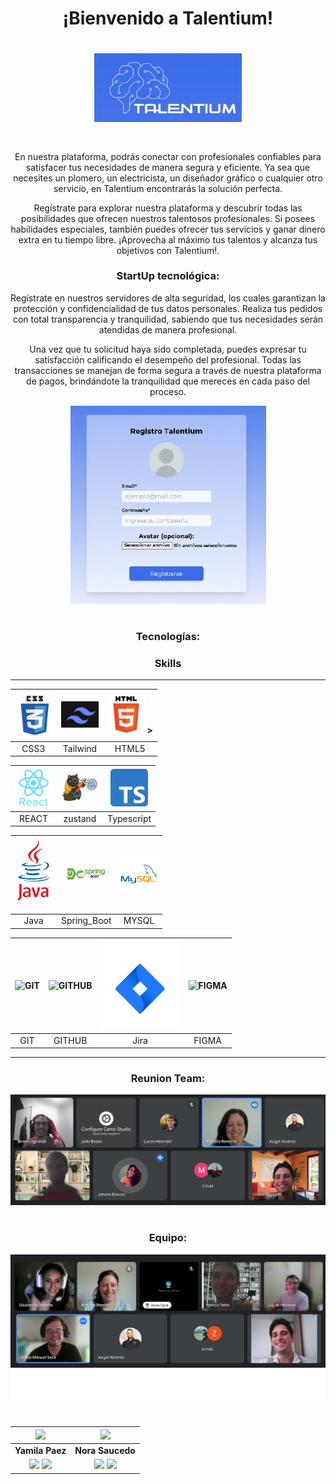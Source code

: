 
<div align="center">

<h1>¡Bienvenido a Talentium!<h1>


<a href="">
    <img src="proyecto/logo.jpg"alt="imagen de la pagina web" class="centrada">
</a>

#

<p>En nuestra plataforma, podrás conectar con profesionales confiables para satisfacer tus necesidades de manera segura y eficiente. Ya sea que necesites un plomero, un electricista, un diseñador gráfico o cualquier otro servicio, en Talentium encontrarás la solución perfecta.

Regístrate para explorar nuestra plataforma y descubrir todas las posibilidades que ofrecen nuestros talentosos profesionales. Si posees habilidades especiales, también puedes ofrecer tus servicios y ganar dinero extra en tu tiempo libre. ¡Aprovecha al máximo tus talentos y alcanza tus objetivos con Talentium!.</p>


<h3>StartUp tecnológica:</h3>

<p>Regístrate en nuestros servidores de alta seguridad, los cuales garantizan la protección y confidencialidad de tus datos personales. Realiza tus pedidos con total transparencia y tranquilidad, sabiendo que tus necesidades serán atendidas de manera profesional.

Una vez que tu solicitud haya sido completada, puedes expresar tu satisfacción calificando el desempeño del profesional. Todas las transacciones se manejan de forma segura a través de nuestra plataforma de pagos, brindándote la tranquilidad que mereces en cada paso del proceso.</p>

<a href="">
    <img src="proyecto/login.png"alt="imagen de la pagina web" class="centrada">
</a>

#

<h3>Tecnologías:</h3>

<h3>Skills</h3>

<div>

---

<img src="proyecto/css.jpg" width="60px" alt="CSS"> | <img src="proyecto/tailwind.jpg" width="60" alt="tailwind"> | <img src="proyecto/html.svg" width="60" alt="HTML"> > |
 |  :------------: | :------------: | :------------: |
| CSS3  | Tailwind | HTML5  | 


  <img src="proyecto/react.svg" width="60" alt="REACT"> | <img src="proyecto/zustand.jpg" width="60" alt="zustand"> | <img src="proyecto/typescript.jpeg" width="60" alt="NODE">  |
| :------------: | :------------: | :------------: |  
  REACT  | zustand | Typescript |  


  <img src="proyecto/java2.jpg" alt="express" width="60"  alt="java"> | <img src="proyecto/sprinboot.jpg" alt="postgres" width="60" alt="Spring boot"> | <img src="proyecto/mysql.png" alt="mysql" width="60" alt="MYSQ"> |
 | :------------: | :------------: | :------------: | 
|  Java  |  Spring_Boot  |  MYSQL  |

 <img src="https://avatars.githubusercontent.com/u/18133?s=200&v=4" width="60" alt="GIT"> | <img src="https://avatars.githubusercontent.com/u/9919?s=200&v=4" width="60" alt="GITHUB"> | <img src="proyecto/jira.jpg" style = "width = 600px alt=Jira"> | <img src="https://avatars.githubusercontent.com/u/5155369?s=200&v=4" width="60" alt="FIGMA"> | 
| :------------: | :------------: | :------------: | :------------: | 
| GIT | GITHUB  | Jira | FIGMA  | 



---

</div>

<h3>Reunion Team:</h3>
<a href="">
    <img src="proyecto/reunionLT1.jpeg"alt="imagen de la pagina web" class="centrada">
</a>

#

<h3>Equipo:</h3>
<a href="">
    <img src="proyecto/grupo.jpg"alt="imagen de la pagina web" class="centrada">
</a>

#




<table>
<thead>
<tr>
<th align="center"><a target="_blank" rel="noopener noreferrer nofollow" href="https://camo.githubusercontent.com/1f96a982f6c95d8241b6c4ce861b5667278f341ca2b888c5d9a55534d5833810/68747470733a2f2f7265732e636c6f7564696e6172792e636f6d2f6469796b34746f31312f696d6167652f75706c6f61642f76313636343436353736362f496e74656772616e7465732f59616d696c615f676930736c322e6a7067"><img src="https://camo.githubusercontent.com/1f96a982f6c95d8241b6c4ce861b5667278f341ca2b888c5d9a55534d5833810/68747470733a2f2f7265732e636c6f7564696e6172792e636f6d2f6469796b34746f31312f696d6167652f75706c6f61642f76313636343436353736362f496e74656772616e7465732f59616d696c615f676930736c322e6a7067" width="50" data-canonical-src="https://res.cloudinary.com/diyk4to11/image/upload/v1664465766/Integrantes/Yamila_gi0sl2.jpg" style="max-width: 100%;"></a></th>
<th align="center"><a target="_blank" rel="noopener noreferrer nofollow" href="https://camo.githubusercontent.com/08a86c4be79e76d7572a893a190423bb07a81900f65cbb1255cf5af878854358/68747470733a2f2f7265732e636c6f7564696e6172792e636f6d2f6469796b34746f31312f696d6167652f75706c6f61642f76313636343436353538312f496e74656772616e7465732f4e6f72615f6b6d746c61722e6a7067"><img src="https://camo.githubusercontent.com/08a86c4be79e76d7572a893a190423bb07a81900f65cbb1255cf5af878854358/68747470733a2f2f7265732e636c6f7564696e6172792e636f6d2f6469796b34746f31312f696d6167652f75706c6f61642f76313636343436353538312f496e74656772616e7465732f4e6f72615f6b6d746c61722e6a7067" width="50" data-canonical-src="https://res.cloudinary.com/diyk4to11/image/upload/v1664465581/Integrantes/Nora_kmtlar.jpg" style="max-width: 100%;"></a></th>
</tr>
</thead>
<tbody>
<tr>
<td align="center"><strong>Yamila Paez</strong></td>
<td align="center"><strong>Nora Saucedo</strong></td>
</tr>
<tr>
<td align="center"><a href="https://github.com/Bellantra"><img src="https://camo.githubusercontent.com/9d1badd5620519a3119940f5ad3735f00558035be40aff156ee6e57b7ad05567/68747470733a2f2f696d672e736869656c64732e696f2f62616467652f6769746875622d2532333132313031312e7376673f267374796c653d666f722d7468652d6261646765266c6f676f3d676974687562266c6f676f436f6c6f723d7768697465" data-canonical-src="https://img.shields.io/badge/github-%23121011.svg?&amp;style=for-the-badge&amp;logo=github&amp;logoColor=white" style="max-width: 100%;"></a> <a href="https://www.linkedin.com/in/yamila-paez-70b7587b/" rel="nofollow"><img src="https://camo.githubusercontent.com/9833c926f520162536400463b6808babd99fd311de7ce609aa365ea0aab87366/68747470733a2f2f696d672e736869656c64732e696f2f62616467652f6c696e6b6564696e2532302d2532333030373742352e7376673f267374796c653d666f722d7468652d6261646765266c6f676f3d6c696e6b6564696e266c6f676f436f6c6f723d7768697465" data-canonical-src="https://img.shields.io/badge/linkedin%20-%230077B5.svg?&amp;style=for-the-badge&amp;logo=linkedin&amp;logoColor=white" style="max-width: 100%;"></a></td>
<td align="center"><a href="https://github.com/NorSAUCE"><img src="https://camo.githubusercontent.com/9d1badd5620519a3119940f5ad3735f00558035be40aff156ee6e57b7ad05567/68747470733a2f2f696d672e736869656c64732e696f2f62616467652f6769746875622d2532333132313031312e7376673f267374796c653d666f722d7468652d6261646765266c6f676f3d676974687562266c6f676f436f6c6f723d7768697465" data-canonical-src="https://img.shields.io/badge/github-%23121011.svg?&amp;style=for-the-badge&amp;logo=github&amp;logoColor=white" style="max-width: 100%;"></a> <a href="https://www.linkedin.com/in/nora-patricia-saucedo-6b3746225" rel="nofollow"><img src="https://camo.githubusercontent.com/9833c926f520162536400463b6808babd99fd311de7ce609aa365ea0aab87366/68747470733a2f2f696d672e736869656c64732e696f2f62616467652f6c696e6b6564696e2532302d2532333030373742352e7376673f267374796c653d666f722d7468652d6261646765266c6f676f3d6c696e6b6564696e266c6f676f436f6c6f723d7768697465" data-canonical-src="https://img.shields.io/badge/linkedin%20-%230077B5.svg?&amp;style=for-the-badge&amp;logo=linkedin&amp;logoColor=white" style="max-width: 100%;"></a></td>
</tr>
</tbody>
</table>



</div>
